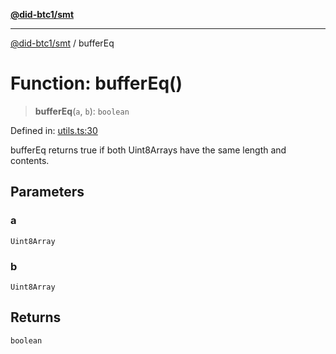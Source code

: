 [**@did-btc1/smt**](../README.md)

***

[@did-btc1/smt](../globals.md) / bufferEq

# Function: bufferEq()

> **bufferEq**(`a`, `b`): `boolean`

Defined in: [utils.ts:30](https://github.com/dcdpr/did-btc1-js/blob/751aedd75738c26882a2149e644ae32b9e424707/packages/smt/src/utils.ts#L30)

bufferEq returns true if both Uint8Arrays have the same length and contents.

## Parameters

### a

`Uint8Array`

### b

`Uint8Array`

## Returns

`boolean`
